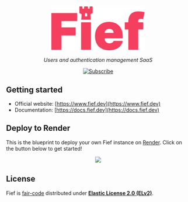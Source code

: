 <p align="center">
  <img src="https://raw.githubusercontent.com/fief-dev/.github/main/logos/logo-full-red.svg?sanitize=true" alt="Fief" width="256">
</p>

<p align="center">
    <em>Users and authentication management SaaS</em>
</p>

<p align="center">
    <a href="https://polar.sh/fief-dev">
    <picture>
      <source media="(prefers-color-scheme: dark)" srcset="https://polar.sh/embed/subscribe.svg?org=fief-dev&darkmode=1">
      <img alt="Subscribe" src="https://polar.sh/embed/subscribe.svg?org=fief-dev">
    </picture>
    </a>
</p>

## Getting started

* Official website: [https://www.fief.dev](https://www.fief.dev)
* Documentation: [https://docs.fief.dev](https://docs.fief.dev)

## Deploy to Render

This is the blueprint to deploy your own Fief instance on [Render](https://render.com/). Click on the button below to get started!

<p align="center">
  <a href="https://render.com/deploy?repo=https://github.com/maximgx/fief-render/render/tree/main"><img src="https://render.com/images/deploy-to-render-button.svg" /></a>
</p>

## License

Fief is [fair-code](http://faircode.io) distributed under [**Elastic License 2.0 (ELv2)**](https://github.com/fief-dev/fief/blob/main/LICENSE.md).
